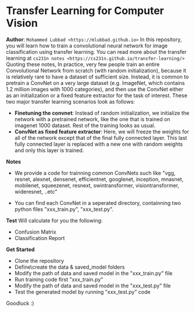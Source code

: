 Transfer Learning for Computer Vision
==============================================
**Author**: `Mohammed Lubbad <https://mlubbad.github.io>`
In this repository, you will learn how to train a convolutional neural network for
image classification using transfer learning. You can read more about the transfer
learning at `cs231n notes <https://cs231n.github.io/transfer-learning/>`
Quoting these notes,
    In practice, very few people train an entire Convolutional Network
    from scratch (with random initialization), because it is relatively
    rare to have a dataset of sufficient size. Instead, it is common to
    pretrain a ConvNet on a very large dataset (e.g. ImageNet, which
    contains 1.2 million images with 1000 categories), and then use the
    ConvNet either as an initialization or a fixed feature extractor for
    the task of interest.
These two major transfer learning scenarios look as follows:
-  **Finetuning the convnet**: Instead of random initialization, we
   initialize the network with a pretrained network, like the one that is
   trained on imagenet 1000 dataset. Rest of the training looks as
   usual.
-  **ConvNet as fixed feature extractor**: Here, we will freeze the weights
   for all of the network except that of the final fully connected
   layer. This last fully connected layer is replaced with a new one
   with random weights and only this layer is trained.

**Notes**
- We provide a code for trainning common ConvNets such like "vgg, resnet, 
  alexnet, densenet, efficientnet, googlenet, inception, mnasnet, mobilenet,
  squeezenet, resnext, swintransformer, visiontransformer, wideresnet, ..etc"

- You can find each ConvNet in a seperated directory, containning two python
  files "xxx_train.py", "xxx_test.py".

**Test**
Will calculate for you the following:
- Confusion Matrix
- Classification Report

**Get Started**
- Clone the repository 
- Define\create the data & saved_model folders
- Modify the path of data and saved model in the "xxx_train.py" file
- Run training code first "xxx_train.py"
- Modify the path of data and saved model in the "xxx_test.py" file
- Test the generated model by running "xxx_test.py" code

Goodluck :)
